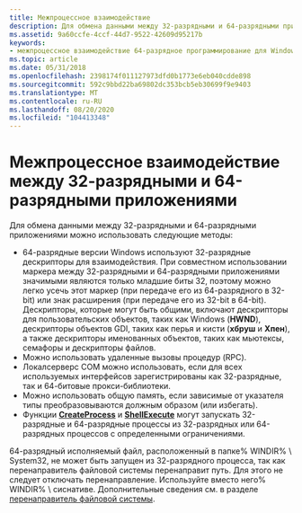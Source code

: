 ```yaml
---
title: Межпроцессное взаимодействие
description: Для обмена данными между 32-разрядными и 64-разрядными приложениями можно использовать следующие методы.
ms.assetid: 9a60ccfe-4ccf-44d7-9522-42609d95217b
keywords:
- межпроцессное взаимодействие 64-разрядное программирование для Windows
ms.topic: article
ms.date: 05/31/2018
ms.openlocfilehash: 2398174f011127973dfd0b1773e6eb040cdde898
ms.sourcegitcommit: 592c9bbd22ba69802dc353bcb5eb30699f9e9403
ms.translationtype: MT
ms.contentlocale: ru-RU
ms.lasthandoff: 08/20/2020
ms.locfileid: "104413348"
---
```

# <a name="interprocess-communication-between-32-bit-and-64-bit-applications"></a>Межпроцессное взаимодействие между 32-разрядными и 64-разрядными приложениями

Для обмена данными между 32-разрядными и 64-разрядными приложениями можно использовать следующие методы:

-   64-разрядные версии Windows используют 32-разрядные дескрипторы для взаимодействия. При совместном использовании маркера между 32-разрядными и 64-разрядными приложениями значимыми являются только младшие биты 32, поэтому можно легко усечь этот маркер (при передаче его из 64-разрядного в 32-bit) или знак расширения (при передаче его из 32-bit в 64-bit). Дескрипторы, которые могут быть общими, включают дескрипторы для пользовательских объектов, таких как Windows (**HWND**), дескрипторы объектов GDI, таких как перья и кисти (**хбруш** и **Хпен**), а также дескрипторы именованных объектов, таких как мьютексы, семафоры и дескрипторы файлов.
-   Можно использовать удаленные вызовы процедур (RPC).
-   Локалсерверс COM можно использовать, если для всех используемых интерфейсов зарегистрированы как 32-разрядные, так и 64-битовые прокси-библиотеки.
-   Можно использовать общую память, если зависимые от указателя типы преобразовываются должным образом (или избегать).
-   Функции [**CreateProcess**](/windows/desktop/api/processthreadsapi/nf-processthreadsapi-createprocessa) и [**ShellExecute**](/windows/win32/api/shellapi/nf-shellapi-shellexecutea) могут запускать 32-разрядные и 64-разрядные процессы из 32-разрядных или 64-разрядных процессов с определенными ограничениями.

64-разрядный исполняемый файл, расположенный в папке% WINDIR% \\ System32, не может быть запущен из 32-разрядного процесса, так как перенаправитель файловой системы перенаправит путь. Для этого не следует отключать перенаправление. Используйте вместо него% WINDIR% \\ сиснативе. Дополнительные сведения см. в разделе [перенаправитель файловой системы](file-system-redirector.md).

 

 